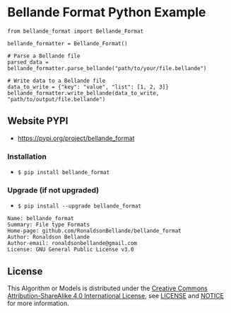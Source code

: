 # Bellande Format Python Example

```
from bellande_format import Bellande_Format

bellande_formatter = Bellande_Format()

# Parse a Bellande file
parsed_data = bellande_formatter.parse_bellande("path/to/your/file.bellande")

# Write data to a Bellande file
data_to_write = {"key": "value", "list": [1, 2, 3]}
bellande_formatter.write_bellande(data_to_write, "path/to/output/file.bellande")
```

## Website PYPI
- https://pypi.org/project/bellande_format

### Installation
- `$ pip install bellande_format`

### Upgrade (if not upgraded)
- `$ pip install --upgrade bellande_format`

```
Name: bellande_format
Summary: File type Formats
Home-page: github.com/RonaldsonBellande/bellande_format
Author: Ronaldson Bellande
Author-email: ronaldsonbellande@gmail.com
License: GNU General Public License v3.0
```

## License
This Algorithm or Models is distributed under the [Creative Commons Attribution-ShareAlike 4.0 International License](http://creativecommons.org/licenses/by-sa/4.0/), see [LICENSE](https://github.com/RonaldsonBellande/bellande_format/blob/main/LICENSE) and [NOTICE](https://github.com/RonaldsonBellande/bellande_format/blob/main/LICENSE) for more information.

